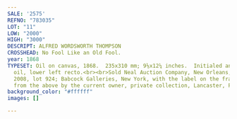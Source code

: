 ```yaml
---
SALE: '2575'
REFNO: "783035"
LOT: "11"
LOW: "2000"
HIGH: "3000"
DESCRIPT: ALFRED WORDSWORTH THOMPSON
CROSSHEAD: No Fool Like an Old Fool.
year: 1868
TYPESET: Oil on canvas, 1868.  235x310 mm; 9⅛x12¼ inches.  Initialed and dated in
  oil, lower left recto.<br><br>Sold Neal Auction Company, New Orleans, December 6,
  2008, lot 924; Babcock Galleries, New York, with the label on the frame back; acquired
  from the above by the current owner, private collection, Lancaster, Pennsylvania.
background_color: "#ffffff"
images: []

---
```

